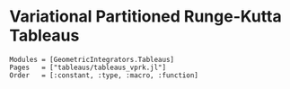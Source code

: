 # Variational Partitioned Runge-Kutta Tableaus

```@autodocs
Modules = [GeometricIntegrators.Tableaus]
Pages   = ["tableaus/tableaus_vprk.jl"]
Order   = [:constant, :type, :macro, :function]
```
